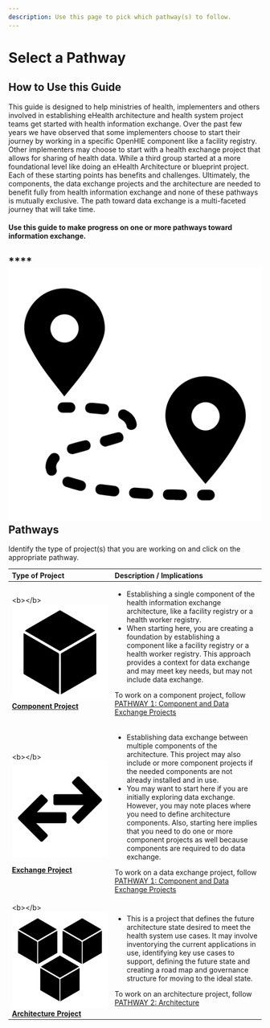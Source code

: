 ```yaml
---
description: Use this page to pick which pathway(s) to follow.
---
```


# Select a Pathway

## How to Use this Guide

This guide is designed to help ministries of health, implementers and others involved in establishing eHealth architecture and health system project teams get started with health information exchange.  Over the past few years we have observed that some implementers choose to start their journey by working in a specific OpenHIE component like a facility registry.  Other implementers may choose to start with a health exchange project that allows for sharing of health data.  While a third group started at a more foundational level like doing an eHealth Architecture or blueprint project. Each of these starting points has benefits and challenges.  Ultimately, the components, the data exchange projects and the architecture are needed to benefit fully from health information exchange and none of these pathways is mutually exclusive. The path toward data exchange is a multi-faceted journey that will take time.  

#### Use this guide to make progress on one or more pathways toward information exchange.

## \*\*\*\*![](.gitbook/assets/map-pins-1-.svg) **Pathways** 

Identify the type of project\(s\) that you are working on and click on the appropriate pathway.    


<table>
  <thead>
    <tr>
      <th style="text-align:left"><b>Type of Project </b>
      </th>
      <th style="text-align:left"><b>Description / Implications</b>
      </th>
    </tr>
  </thead>
  <tbody>
    <tr>
      <td style="text-align:left">&lt;b&gt;&lt;/b&gt;
        <img src=".gitbook/assets/cube.svg" alt/> <a href="pathway-1-component-and-data-exchange/phase-1-governance-value-and-scope/"><b>Component Project</b></a><b> </b>
      </td>
      <td style="text-align:left">
        <ul>
          <li>Establishing a single component of the health information exchange architecture,
            like a facility registry or a health worker registry.</li>
          <li>When starting here, you are creating a foundation by establishing a component
            like a facility registry or a health worker registry. This approach provides
            a context for data exchange and may meet key needs, but may not include
            data exchange.</li>
        </ul>
        <p>To work on a component project, follow <a href="pathway-1-component-and-data-exchange/">PATHWAY 1:  Component and Data Exchange Projects</a>
        </p>
      </td>
    </tr>
    <tr>
      <td style="text-align:left">
        <p>&lt;b&gt;&lt;/b&gt;
          <img src=".gitbook/assets/exchange.svg" alt/>
        </p>
        <p><a href="pathway-1-component-and-data-exchange/phase-1-governance-value-and-scope/"><b>Exchange Project</b></a><b> </b>
        </p>
      </td>
      <td style="text-align:left">
        <ul>
          <li>Establishing data exchange between multiple components of the architecture.
            This project may also include or more component projects if the needed
            components are not already installed and in use.</li>
          <li>You may want to start here if you are initially exploring data exchange.
            However, you may note places where you need to define architecture components.
            Also, starting here implies that you need to do one or more component projects
            as well because components are required to do data exchange.</li>
        </ul>
        <p>To work on a data exchange project, follow <a href="pathway-1-component-and-data-exchange/">PATHWAY 1:  Component and Data Exchange Projects</a>
        </p>
      </td>
    </tr>
    <tr>
      <td style="text-align:left">&lt;b&gt;&lt;/b&gt;
        <img src=".gitbook/assets/cubes (1).svg" alt/> <a href="pathway-2-architecture/untitled/"><b>Architecture  Project</b></a><b> </b>
      </td>
      <td style="text-align:left">
        <ul>
          <li>This is a project that defines the future architecture state desired to
            meet the health system use cases. It may involve inventorying the current
            applications in use, identifying key use cases to support, defining the
            future state and creating a road map and governance structure for moving
            to the ideal state.</li>
        </ul>
        <p>To work on an architecture project, follow <a href="pathway-2-architecture/">PATHWAY 2:  Architecture</a>
        </p>
      </td>
    </tr>
  </tbody>
</table>

